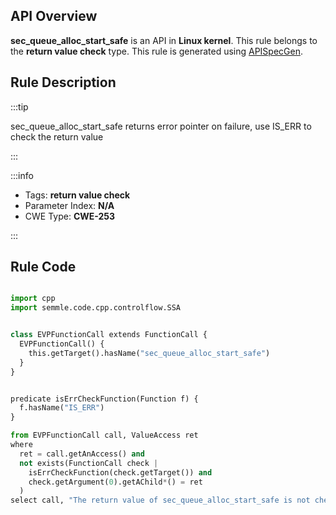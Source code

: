 ---
---


## API Overview
**sec_queue_alloc_start_safe** is an API in **Linux kernel**. This rule belongs to the **return value check** type. This rule is generated using [APISpecGen](../../tools/APISpecGen).
## Rule Description

:::tip

sec_queue_alloc_start_safe returns error pointer on failure, use IS_ERR to check the return value

:::

:::info

- Tags: **return value check**
- Parameter Index: **N/A**
- CWE Type: **CWE-253**

:::

## Rule Code
```python

import cpp
import semmle.code.cpp.controlflow.SSA


class EVPFunctionCall extends FunctionCall {
  EVPFunctionCall() {
    this.getTarget().hasName("sec_queue_alloc_start_safe")
  }
}


predicate isErrCheckFunction(Function f) {
  f.hasName("IS_ERR") 
}

from EVPFunctionCall call, ValueAccess ret
where
  ret = call.getAnAccess() and
  not exists(FunctionCall check |
    isErrCheckFunction(check.getTarget()) and
    check.getArgument(0).getAChild*() = ret
  )
select call, "The return value of sec_queue_alloc_start_safe is not checked with IS_ERR."
    
```